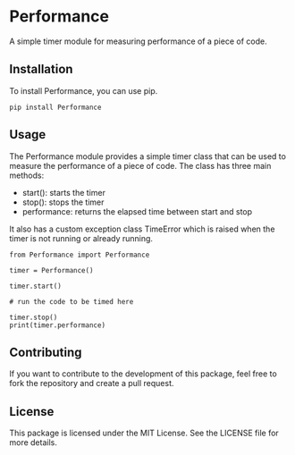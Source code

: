 # Performance

A simple timer module for measuring performance of a piece of code.

## Installation

To install Performance, you can use pip.

```
pip install Performance
```

## Usage

The Performance module provides a simple timer class that can be used to measure the performance of a piece of code. The class has three main methods:

- start(): starts the timer
- stop(): stops the timer
- performance: returns the elapsed time between start and stop

It also has a custom exception class TimeError which is raised when the timer is not running or already running.

```
from Performance import Performance

timer = Performance()

timer.start()

# run the code to be timed here

timer.stop()
print(timer.performance)
```

## Contributing

If you want to contribute to the development of this package, feel free to fork the repository and create a pull request.

## License

This package is licensed under the MIT License. See the LICENSE file for more details.
